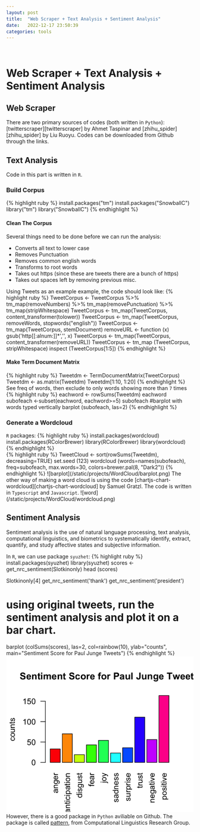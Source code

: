 ```yaml
---
layout: post
title:  "Web Scraper + Text Analysis + Sentiment Analysis"
date:   2022-12-17 23:50:39
categories: tools
---
```

<br>
<h1>Web Scraper + Text Analysis + Sentiment Analysis</h1>
<h2>Web Scraper</h2>
There are two primary sources of codes (both written in <code>Python</code>): [twitterscraper][twitterscraper] by Ahmet Taspinar and [zhihu_spider][zhihu_spider] by 
Liu Ruoyu. Codes can be downloaded from Github through the links.
<br>
<h2>Text Analysis</h2>
Code in this part is written in <code>R</code>.
<h3>Build Corpus</h3>
{% highlight ruby %}
install.packages("tm")
install.packages("SnowballC")
library("tm")
library("SnowballC")
{% endhighlight %}
<br>
<h4>Clean The Corpus</h4>
Several things need to be done before we can run the analysis:
<ul>
<li>Converts all text to lower case</li>
<li>Removes Punctuation</li>
<li>Removes common english words</li>
<li>Transforms to root words</li>
<li>Takes out https (since these are tweets there are a bunch of https)</li>
<li>Takes out spaces left by removing previous misc.</li>
</ul>
Using Tweets as an example example, the code should look like:
{% highlight ruby %}
TweetCorpus <- TweetCorpus %>%
  tm_map(removeNumbers) %>%
  tm_map(removePunctuation) %>%
  tm_map(stripWhitespace)
TweetCorpus <- tm_map(TweetCorpus, content_transformer(tolower))
TweetCorpus <- tm_map(TweetCorpus, removeWords, stopwords("english"))
TweetCorpus <- tm_map(TweetCorpus, stemDocument) 
removeURL <- function (x) gsub('http[[:alnum:]]*','', x)
TweetCorpus <- tm_map(TweetCorpus, content_transformer(removeURL))
TweetCorpus <- tm_map (TweetCorpus, stripWhitespace)
inspect (TweetCorpus[1:5])
{% endhighlight %}

<br>
<h4>Make Term Document Matrix</h4>
{% highlight ruby %}
Tweetdm <- TermDocumentMatrix(TweetCorpus)
Tweetdm <- as.matrix(Tweetdm)
Tweetdm[1:10, 1:20]
{% endhighlight %}
See freq of words, then exclude to only words showing more than <code>7</code> times
{% highlight ruby %}
eachword <- rowSums(Tweetdm)
eachword
subofeach <-subset(eachword, eachword>=5)
subofeach
#barplot with words typed vertically
barplot (subofeach, las=2)
{% endhighlight %}



<br>
<h3>Generate a Wordcloud</h3>
<code>R</code> packages:
{% highlight ruby %}
install.packages(wordcloud)
install.packages(RColorBrewer)
library(RColorBrewer)
library(wordcloud)
{% endhighlight %}
<br>
{% highlight ruby %}
TweetCloud <- sort(rowSums(Tweetdm), decreasing=TRUE)
set.seed (123)
wordcloud (words=names(subofeach),
           freq=subofeach,
           max.words=30,
           colors=brewer.pal(8, "Dark2"))
{% endhighlight %}
![barplot](/static/projects/WordCloud/barplot.png)
The other way of making a word cloud is using the code [chartjs-chart-wordcloud][chartjs-chart-wordcloud] by Samuel Gratzl. The code is written in <code>Typescript</code> and <code>Javascript</code>.
![word](/static/projects/WordCloud/wordcloud.png)

<br>
<h2>Sentiment Analysis</h2>
<p>Sentiment analysis is the use of natural language processing, text analysis, computational linguistics, and biometrics to systematically identify, extract, quantify, and study affective states and subjective information.</p>
In <code>R</code>, we can use package <code>syuzhet</code>:
{% highlight ruby %}
install.packages(syuzhet)
library(syuzhet)
scores <- get_nrc_sentiment(Slotkinonly)
head (scores)

Slotkinonly[4]
get_nrc_sentiment('thank')
get_nrc_sentiment('president')

# using original tweets, run the sentiment analysis and plot it on a bar chart.
barplot (colSums(scores),
         las=2,
         col=rainbow(10),
         ylab="counts",
         main="Sentiment Score for Paul Junge Tweets")
{% endhighlight %}
![sentimental](/static/projects/WordCloud/sentimental.png)
However, there is a good package in <code>Python</code> aviliable on Github. The package is called [pattern][pattern], from Computational Linguistics Research Group.
<br>

[twitterscraper]: https://github.com/taspinar/twitterscraper
[zhihu_spider]: https://github.com/LiuRoy/zhihu_spider
[chartjs-chart-wordcloud]: https://github.com/sgratzl/chartjs-chart-wordcloud
[pattern]: https://github.com/clips/pattern
